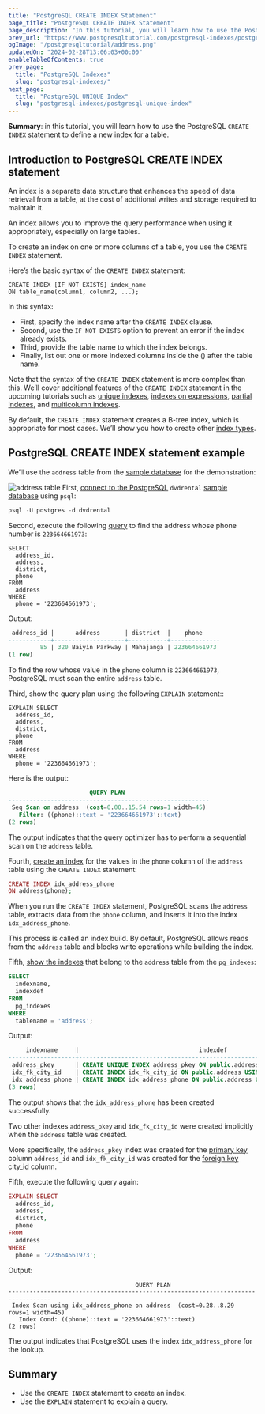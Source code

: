 ```yaml
---
title: "PostgreSQL CREATE INDEX Statement"
page_title: "PostgreSQL CREATE INDEX Statement"
page_description: "In this tutorial, you will learn how to use the PostgreSQL CREATE INDEX statement to create a new index for a table."
prev_url: "https://www.postgresqltutorial.com/postgresql-indexes/postgresql-create-index/"
ogImage: "/postgresqltutorial/address.png"
updatedOn: "2024-02-28T13:06:03+00:00"
enableTableOfContents: true
prev_page: 
  title: "PostgreSQL Indexes"
  slug: "postgresql-indexes/"
next_page: 
  title: "PostgreSQL UNIQUE Index"
  slug: "postgresql-indexes/postgresql-unique-index"
---
```





**Summary**: in this tutorial, you will learn how to use the PostgreSQL `CREATE INDEX` statement to define a new index for a table.


## Introduction to PostgreSQL CREATE INDEX statement

An index is a separate data structure that enhances the speed of data retrieval from a table, at the cost of additional writes and storage required to maintain it.

An index allows you to improve the query performance when using it appropriately, especially on large tables.

To create an index on one or more columns of a table, you use the `CREATE INDEX` statement.

Here’s the basic syntax of the `CREATE INDEX` statement:


```phpsql
CREATE INDEX [IF NOT EXISTS] index_name
ON table_name(column1, column2, ...);
```
In this syntax:

* First, specify the index name after the `CREATE INDEX` clause.
* Second, use the `IF NOT EXISTS` option to prevent an error if the index already exists.
* Third, provide the table name to which the index belongs.
* Finally, list out one or more indexed columns inside the () after the table name.

Note that the syntax of the `CREATE INDEX` statement is more complex than this. We’ll cover additional features of the `CREATE INDEX` statement in the upcoming tutorials such as [unique indexes](postgresql-unique-index), [indexes on expressions](postgresql-index-on-expression), [partial indexes](postgresql-partial-index), and [multicolumn indexes](postgresql-multicolumn-indexes).

By default, the `CREATE INDEX` statement creates a B\-tree index, which is appropriate for most cases. We’ll show you how to create other [index types](postgresql-index-types).


## PostgreSQL CREATE INDEX statement example

We’ll use the `address` table from the [sample database](../postgresql-getting-started/postgresql-sample-database) for the demonstration:


![address table](/postgresqltutorial/address.png)
First, [connect to the PostgreSQL](../postgresql-getting-started/connect-to-postgresql-database) `dvdrental` [sample database](../postgresql-getting-started/postgresql-sample-database) using `psql`:


```sql
psql -U postgres -d dvdrental
```
Second, execute the following [query](../postgresql-tutorial/postgresql-select) to find the address whose phone number is `223664661973`:


```
SELECT 
  address_id, 
  address, 
  district, 
  phone 
FROM 
  address 
WHERE 
  phone = '223664661973';
```
Output:


```sql
 address_id |      address       | district  |    phone
------------+--------------------+-----------+--------------
         85 | 320 Baiyin Parkway | Mahajanga | 223664661973
(1 row)
```
To find the row whose value in the `phone` column is `223664661973`, PostgreSQL must scan the entire `address` table.

Third, show the query plan using the following `EXPLAIN` statement::


```
EXPLAIN SELECT 
  address_id, 
  address, 
  district, 
  phone 
FROM 
  address 
WHERE 
  phone = '223664661973';
```
Here is the output:


```sql
                       QUERY PLAN
---------------------------------------------------------
 Seq Scan on address  (cost=0.00..15.54 rows=1 width=45)
   Filter: ((phone)::text = '223664661973'::text)
(2 rows)
```
The output indicates that the query optimizer has to perform a sequential scan on the `address` table.

Fourth, [create an index](postgresql-create-index) for the values in the `phone` column of the `address` table using the `CREATE INDEX` statement:


```php
CREATE INDEX idx_address_phone 
ON address(phone);
```
When you run the `CREATE INDEX` statement, PostgreSQL scans the `address` table, extracts data from the `phone` column, and inserts it into the index `idx_address_phone`.

This process is called an index build. By default, PostgreSQL allows reads from the `address` table and blocks write operations while building the index.

Fifth, [show the indexes](postgresql-list-indexes) that belong to the `address` table from the `pg_indexes`:


```sql
SELECT 
  indexname, 
  indexdef 
FROM 
  pg_indexes 
WHERE 
  tablename = 'address';
```
Output:


```sql
     indexname     |                                  indexdef
-------------------+-----------------------------------------------------------------------------
 address_pkey      | CREATE UNIQUE INDEX address_pkey ON public.address USING btree (address_id)
 idx_fk_city_id    | CREATE INDEX idx_fk_city_id ON public.address USING btree (city_id)
 idx_address_phone | CREATE INDEX idx_address_phone ON public.address USING btree (phone)
(3 rows)
```
The output shows that the `idx_address_phone` has been created successfully.

Two other indexes `address_pkey` and `idx_fk_city_id` were created implicitly when the `address` table was created.

More specifically, the `address_pkey` index was created for the [primary key](../postgresql-tutorial/postgresql-primary-key) column `address_id` and `idx_fk_city_id` was created for the [foreign key](../postgresql-tutorial/postgresql-foreign-key) city\_id column.

Fifth, execute the following query again:


```php
EXPLAIN SELECT 
  address_id, 
  address, 
  district, 
  phone 
FROM 
  address 
WHERE 
  phone = '223664661973';
```
Output:


```
                                    QUERY PLAN
----------------------------------------------------------------------------------
 Index Scan using idx_address_phone on address  (cost=0.28..8.29 rows=1 width=45)
   Index Cond: ((phone)::text = '223664661973'::text)
(2 rows)
```
The output indicates that PostgreSQL uses the index `idx_address_phone` for the lookup.


## Summary

* Use the `CREATE INDEX` statement to create an index.
* Use the `EXPLAIN` statement to explain a query.


